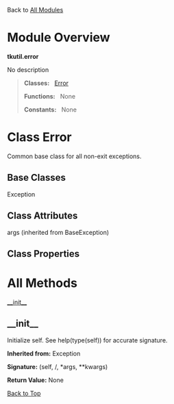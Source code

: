 Back to [All Modules](https://github.com/pyrustic/tkutil/blob/master/docs/modules/README.md#readme)

# Module Overview

**tkutil.error**
 
No description

> **Classes:** &nbsp; [Error](https://github.com/pyrustic/tkutil/blob/master/docs/modules/content/tkutil.error/content/classes/Error.md#class-error)
>
> **Functions:** &nbsp; None
>
> **Constants:** &nbsp; None

# Class Error
Common base class for all non-exit exceptions.

## Base Classes
Exception

## Class Attributes
args (inherited from BaseException)

## Class Properties


# All Methods
[\_\_init\_\_](#__init__)

## \_\_init\_\_
Initialize self.  See help(type(self)) for accurate signature.

**Inherited from:** Exception

**Signature:** (self, /, \*args, \*\*kwargs)





**Return Value:** None

[Back to Top](#module-overview)



